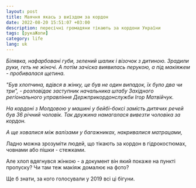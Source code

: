 ```yaml
---
layout: post
title: Маячня якась з виїздом за кордон
date: 2022-08-20 15:51:07 +03:00
description: пересічні громадяни тікають за кордони України
tags: [рукаЖопи]
category: life
lang: uk
---
```


_Білявка, нафарбовані губи, зелений шалик і візочок з дитиною. Зрадили руки, геть не жіночі. А потім зачіска виявилась перукою, а під макіяжем - пробивалася щетина._

_"Був хлопчина, вдівся в жінку, це був не один випадок, їх було два чи три", - розповідає заступник начальника штабу Західного регіонального управління Держприкордонслужби Ігор Матвійчук._

_На кордоні з Молдовою у машині у бейбі-боксі замість дитячих речей був 36 річний чоловік. Так дружина намагалася вивезти чоловіка за кордон._

_А ще ховалися між валізами у багажниках, накривалися матрацами,_

Ладно можна зрозуміти людей, що тікають за кордон в гідрокостюмах, човнами або пішки - стежками.

Але хлоп вдягнувся жінкою - а документ він який покаже на пункті пропуску?
Чи там теж макіяж домалює на фото?

Ще б знати, за кого голосували у 2019 всі ці бігуни.
